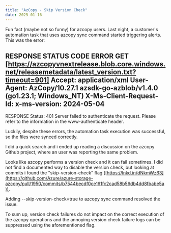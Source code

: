```yaml
---
title: "AzCopy - Skip Version Check"
date: 2025-01-16
---
```

Fun fact (maybe not so funny) for azcopy users. 
Last night, a customer's automation task that uses azcopy sync command started triggering alerts.
This was the error: 

RESPONSE STATUS CODE ERROR
 GET [https://azcopyvnextrelease.blob.core.windows.net/releasemetadata/latest_version.txt?timeout=901]
 Accept: application/xml
 User-Agent: AzCopy/10.27.1 azsdk-go-azblob/v1.4.0 (go1.23.1; Windows_NT)
 X-Ms-Client-Request-Id: <request-id>
 x-ms-version: 2024-05-04
 --------------------------------------------------------------------------------
 RESPONSE Status: 401 Server failed to authenticate the request. Please refer to the information in the www-authenticate header.

Luckily, despite these errors, the automation task execution was successful, so the files were synced correctly.

I did a quick search and i ended up reading a discussion on the azcopy Github project, where an user was reporting the same problem.

Looks like azcopy performs a version check and it can fail sometimes. I did not find a documented way to disable the version check, but looking at commits i found the "skip-version-check" flag ([https://lnkd.in/dNkmWz63](https://github.com/Azure/azure-storage-azcopy/pull/1950/commits/b7544becdf0ce161fc2cad58b56db4dd8fbabe5a)).

Adding --skip-version-check=true to azcopy sync command resolved the issue.

To sum up, version check failures do not impact on the correct execution of the azcopy operations and the annoying version check failure logs can be suppressed using the aforementioned flag.
